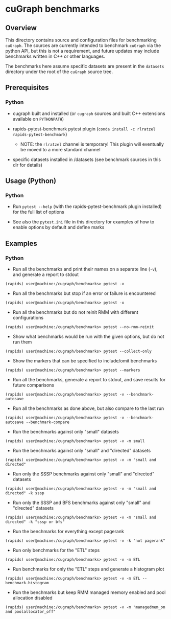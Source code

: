 # cuGraph benchmarks

## Overview

This directory contains source and configuration files for benchmarking
`cuGraph`.  The sources are currently intended to benchmark `cuGraph` via the
python API, but this is not a requirement, and future updates may include
benchmarks written in C++ or other languages.

The benchmarks here assume specific datasets are present in the `datasets`
directory under the root of the `cuGraph` source tree.

## Prerequisites
### Python
* cugraph built and installed (or `cugraph` sources and built C++ extensions
  available on `PYTHONPATH`)

* rapids-pytest-benchmark pytest plugin (`conda install -c rlratzel
  rapids-pytest-benchmark`)
  * NOTE: the `rlratzel` channel is temporary! This plugin will eventually be
    moved to a more standard channel

* specific datasets installed in <cugraph>/datasets (see benchmark sources in
  this dir for details)

## Usage (Python)
### Python
* Run `pytest --help` (with the rapids-pytest-benchmark plugin installed) for
  the full list of options

* See also the `pytest.ini` file in this directory for examples of how to enable
  options by default and define marks

## Examples
### Python
* Run all the benchmarks and print their names on a separate line (`-v`), and generate a report to stdout
```
(rapids) user@machine:/cugraph/benchmarks> pytest -v
```

* Run all the benchmarks but stop if an error or failure is encountered
```
(rapids) user@machine:/cugraph/benchmarks> pytest -x
```

* Run all the benchmarks but do not reinit RMM with different configurations
```
(rapids) user@machine:/cugraph/benchmarks> pytest --no-rmm-reinit
```

* Show what benchmarks would be run with the given options, but do not run them
```
(rapids) user@machine:/cugraph/benchmarks> pytest --collect-only
```

* Show the markers that can be specified to include/omit benchmarks
```
(rapids) user@machine:/cugraph/benchmarks> pytest --markers
```

* Run all the benchmarks, generate a report to stdout, and save results for future comparisons
```
(rapids) user@machine:/cugraph/benchmarks> pytest -v --benchmark-autosave
```

* Run all the benchmarks as done above, but also compare to the last run
```
(rapids) user@machine:/cugraph/benchmarks> pytest -v --benchmark-autosave --benchmark-compare
```

* Run the benchmarks against only "small" datasets
```
(rapids) user@machine:/cugraph/benchmarks> pytest -v -m small
```

* Run the benchmarks against only "small" and "directed" datasets
```
(rapids) user@machine:/cugraph/benchmarks> pytest -v -m "small and directed"
```

* Run only the SSSP benchmarks against only "small" and "directed" datasets
```
(rapids) user@machine:/cugraph/benchmarks> pytest -v -m "small and directed" -k sssp
```

* Run only the SSSP and BFS benchmarks against only "small" and "directed" datasets
```
(rapids) user@machine:/cugraph/benchmarks> pytest -v -m "small and directed" -k "sssp or bfs"
```

* Run the benchmarks for everything except pagerank
```
(rapids) user@machine:/cugraph/benchmarks> pytest -v -k "not pagerank"
```

* Run only benchmarks for the "ETL" steps
```
(rapids) user@machine:/cugraph/benchmarks> pytest -v -m ETL
```

* Run benchmarks for only the "ETL" steps and generate a histogram plot
```
(rapids) user@machine:/cugraph/benchmarks> pytest -v -m ETL --benchmark-histogram
```

* Run the benchmarks but keep RMM managed memory enabled and pool allocation disabled
```
(rapids) user@machine:/cugraph/benchmarks> pytest -v -m "managedmem_on and poolallocator_off"
```
